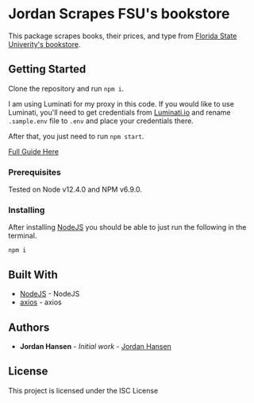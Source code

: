 # Jordan Scrapes FSU's bookstore

This package scrapes books, their prices, and type from [Florida State Univerity's bookstore](https://www.bkstr.com/floridastatestore/shop/textbooks-and-course-materials). 

## Getting Started

Clone the repository and run `npm i`. 

I am using Luminati for my proxy in this code. If you would like to use Luminati, you'll need to get credentials from [Luminati.io](https://luminati.io/?affiliate=ref_5f240848c7669177abf8ef2a) and rename `.sample.env` file to `.env` and place your credentials there.

After that, you just need to run `npm start`.

[Full Guide Here](https://javascriptwebscrapingguy.com/jordan-scrapes-fsus-bookstore/)

### Prerequisites

Tested on Node v12.4.0 and NPM v6.9.0.

### Installing

After installing [NodeJS](https://nodejs.org/en/) you should be able to just run the following in the terminal.

```
npm i
```

## Built With

* [NodeJS](https://nodejs.org/en/) - NodeJS
* [axios](https://github.com/axios/axios) - axios


## Authors

* **Jordan Hansen** - *Initial work* - [Jordan Hansen](https://github.com/aarmora)


## License

This project is licensed under the ISC License

